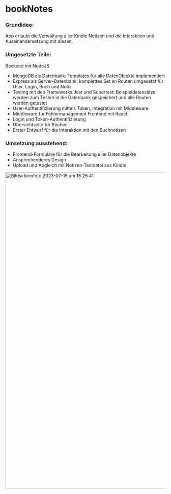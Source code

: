 # bookNotes
### Grundidee:
App erlaubt die Verwaltung aller Kindle Notizen und die Interaktion und Auseinandersetzung mit diesen.
### Umgesetzte Teile:
Backend mit NodeJS
- MongoDB als Datenbank: Templates für alle DatenObjekte implementiert
- Express als Server-Datenbank: komplettes Set an Routen umgesetzt für User, Login, Buch und Notiz
- Testing mit den Frameworks Jest und Supertest: Beispieldatensätze werden zum Testen in die Datenbank gespeichert und alle Routen werden getestet
- User-Authentifizierung mittels Token, Integration mit Middleware
- Middleware für Fehlermanagement
Frontend mit React:
- Login und Token-Authentifizierung
- Übersichtseite für Bücher
- Erster Entwurf für die Interaktion mit den Buchnotizen

### Umsetzung ausstehend:
- Frontend-Formulare für die Bearbeitung aller Datenobjekte
- Ansprechenderes Design
- Upload und Abgleich mit Notizen-Textdatei aus Kindle

<img width="991" alt="Bildschirmfoto 2023-07-15 um 16 26 41" src="https://github.com/LLukasLL/bookNotes/assets/109357711/f243ce3e-d79a-45b5-a01f-29f7205222ae">
